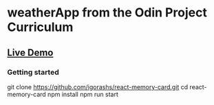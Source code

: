 # weatherApp from the Odin Project Curriculum
## [Live Demo](https://lizahumuza.github.io/weatherApp/)
### Getting started
git clone https://github.com/igorashs/react-memory-card.git
cd react-memory-card
npm install
npm run start

